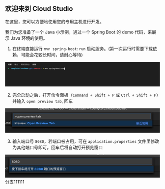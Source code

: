 ## 欢迎来到 Cloud Studio

在这里，您可以方便地使用您的专用主机进行开发。

我们为您准备了一个 Java 小示例，通过一个 Spring Boot 的 demo 代码，来展示 Java 环境的使用。

1. 在终端直接运行 `mvn spring-boot:run` 启动服务。(第一次运行时需要下载依赖，可能会花较长时间，请耐心等待)

![](./static/img1.png)

2. 完全启动之后，打开命令面板（`Command + Shift + P` 或 `Ctrl + Shift + P`）并输入 `open preview tab`, 回车

![](./static/img2.png)

3. 输入端口号 `8080`，若端口被占用，可在 `application.properties` 文件里修改为其他端口号即可。回车后将自动打开预览窗口

![](./static/img3.png)
分支111111
